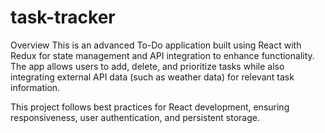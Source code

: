 # task-tracker
Overview
This is an advanced To-Do application built using React with Redux for state management and API integration to enhance functionality. The app allows users to add, delete, and prioritize tasks while also integrating external API data (such as weather data) for relevant task information.

This project follows best practices for React development, ensuring responsiveness, user authentication, and persistent storage.
